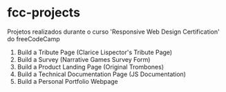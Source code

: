# fcc-projects
Projetos realizados durante o curso 'Responsive Web Design Certification' do freeCodeCamp

1. Build a Tribute Page (Clarice Lispector's Tribute Page)
2. Build a Survey  (Narrative Games Survey Form)
3. Build a Product Landing Page (Original Trombones) 
4. Build a Technical Documentation Page (JS Documentation)
5. Build a Personal Portfolio Webpage